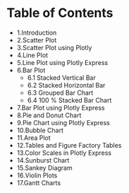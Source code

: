 # Table of Contents
- 1.Introduction
- 2.Scatter Plot
- 3.Scatter Plot using Plotly
- 4.Line Plot
- 5.Line Plot using Plotly Express
- 6.Bar Plot
   - 6.1 Stacked Vertical Bar
   - 6.2 Stacked Horizontal Bar
   - 6.3 Grouped Bar Chart
   - 6.4 100 % Stacked Bar Chart
- 7.Bar Plot using Plotly Express
- 8.Pie and Donut Chart
- 9.Pie Chart using Plotly Express
- 10.Bubble Chart
- 11.Area Plot
- 12.Tables and Figure Factory Tables
- 13.Color Scales in Plotly Express
- 14.Sunburst Chart
- 15.Sankey Diagram
- 16.Violin Plots
- 17.Gantt Charts
